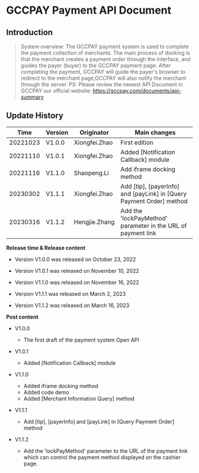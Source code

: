# GCCPAY Payment API Document

## Introduction

> System overview: The GCCPAY payment system is used to complete the payment collection of merchants. The main process of docking is that the merchant creates a payment order through the interface, and guides the payer (buyer) to the GCCPAY payment page. After completing the payment, GCCPAY will guide the payer's browser to redirect to the merchant page,GCCPAY will also notify the merchant through the server.
PS: Please review the newest API Document in GCCPAY our official website: https://gccpay.com/documents/api-summary

## Update History

| Time     | Version | Originator    | Main changes                                                 |
| -------- | ------- | ------------- | ------------------------------------------------------------ |
| 20221023 | V1.0.0  | Xiongfei.Zhao | First edition                                                |
| 20221110 | V1.0.1  | Xiongfei.Zhao | Added [Notification Callback] module                         |
| 20221116 | V1.1.0  | Shaopeng.Li   | Add iframe docking method                                    |
| 20230302 | V1.1.1  | Xiongfei.Zhao | Add [tip], [payerInfo] and [payLink] in [Query Payment Order] method |
| 20230316 | V1.1.2  | Hengjie.Zhang | Add the 'lockPayMethod' parameter in the URL of payment link |

**Release time & Release content**

- Version V1.0.0 was released on October 23, 2022

- Version V1.0.1 was released on November 10, 2022

- Version V1.1.0 was released on November 16, 2022

- Version V1.1.1 was released on March 2, 2023

- Version V1.1.2 was released on March 16, 2023

**Post content**
- V1.0.0
  - The first draft of the payment system Open API
      
- V1.0.1
  - Added [Notification Callback] module

* V1.1.0
  - Added iframe docking method
  - Added code demo
  - Added [Merchant Information Query] method
  

* V1.1.1
  - Add [tip], [payerInfo] and [payLink] in [Query Payment Order] method
    

* V1.1.2
  - Add the 'lockPayMethod' parameter to the URL of the payment link which can control the payment method displayed on the cashier page.